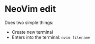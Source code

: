 # NeoVim edit

Does two simple things:

* Create new terminal
* Enters into the terminal: `nvim filename`
